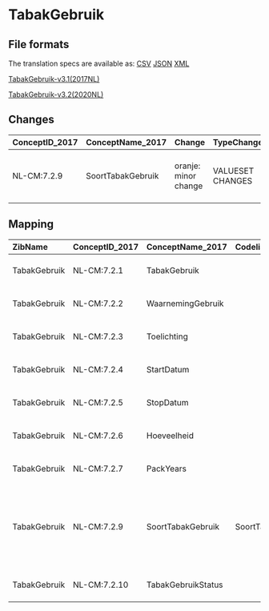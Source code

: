 # TabakGebruik
## File formats

The translation specs are available as: 
[CSV](../csv/TabakGebruik.csv) [JSON](../json/TabakGebruik.json) [XML](../xml/TabakGebruik.xml)



[TabakGebruik-v3.1(2017NL)](https://zibs.nl/wiki/TabakGebruik-v3.1(2017NL))

[TabakGebruik-v3.2(2020NL)](https://zibs.nl/wiki/TabakGebruik-v3.2(2020NL))









## Changes

| ConceptID_2017   | ConceptName_2017   | Change               | TypeChange       | Impact_heen   | TRANSLATIE_spec_heen                                        | Impact_terug   | TRANSLATIE_spec_terug                                       | Omschrijving                                                                                                              |
|:-----------------|:-------------------|:---------------------|:-----------------|:--------------|:------------------------------------------------------------|:---------------|:------------------------------------------------------------|:--------------------------------------------------------------------------------------------------------------------------|
| NL-CM:7.2.9      | SoortTabakGebruik  | oranje: minor change | VALUESET CHANGES | Low           | existing valueset [valuesetname] changed in [baseline 2020] | Medium         | existing valueset [valuesetname] changed in [baseline 2020] | Kauwtabak (81703003) als Snuiftabak (228494002 ) als E-sigaret (722499006) zijn toegevoegd aan SoortTabakGebruikCodelijst |

## Mapping

| ZibName      | ConceptID_2017   | ConceptName_2017   | Codelists_2017             | Change                  | ConceptID_2020   | ConceptName_2020   | Codelists_2020             | Bits                        | Omschrijving                                                                                                              | TypeChange       | Impact_heen   | TRANSLATIE_spec_heen                                        | Impact_terug   | TRANSLATIE_spec_terug                                       |
|:-------------|:-----------------|:-------------------|:---------------------------|:------------------------|:-----------------|:-------------------|:---------------------------|:----------------------------|:--------------------------------------------------------------------------------------------------------------------------|:-----------------|:--------------|:------------------------------------------------------------|:---------------|:------------------------------------------------------------|
| TabakGebruik | NL-CM:7.2.1      | TabakGebruik       |                            | groen: geen wijzigingen | NL-CM:7.2.1      | TabakGebruik       |                            |                             |                                                                                                                           |                  |               |                                                             |                |                                                             |
| TabakGebruik | NL-CM:7.2.2      | WaarnemingGebruik  |                            | groen: geen wijzigingen | NL-CM:7.2.2      | WaarnemingGebruik  |                            |                             |                                                                                                                           |                  |               |                                                             |                |                                                             |
| TabakGebruik | NL-CM:7.2.3      | Toelichting        |                            | groen: geen wijzigingen | NL-CM:7.2.3      | Toelichting        |                            |                             |                                                                                                                           |                  |               |                                                             |                |                                                             |
| TabakGebruik | NL-CM:7.2.4      | StartDatum         |                            | groen: geen wijzigingen | NL-CM:7.2.4      | StartDatum         |                            |                             |                                                                                                                           |                  |               |                                                             |                |                                                             |
| TabakGebruik | NL-CM:7.2.5      | StopDatum          |                            | groen: geen wijzigingen | NL-CM:7.2.5      | StopDatum          |                            |                             |                                                                                                                           |                  |               |                                                             |                |                                                             |
| TabakGebruik | NL-CM:7.2.6      | Hoeveelheid        |                            | groen: geen wijzigingen | NL-CM:7.2.6      | Hoeveelheid        |                            |                             |                                                                                                                           |                  |               |                                                             |                |                                                             |
| TabakGebruik | NL-CM:7.2.7      | PackYears          |                            | groen: geen wijzigingen | NL-CM:7.2.7      | PackYears          |                            |                             |                                                                                                                           |                  |               |                                                             |                |                                                             |
| TabakGebruik | NL-CM:7.2.9      | SoortTabakGebruik  | SoortTabakGebruikCodelijst | oranje: minor change    | NL-CM:7.2.9      | SoortTabakGebruik  | SoortTabakGebruikCodelijst | ZIB-770 ; ZIB-716 ; ZIB-811 | Kauwtabak (81703003) als Snuiftabak (228494002 ) als E-sigaret (722499006) zijn toegevoegd aan SoortTabakGebruikCodelijst | VALUESET CHANGES | Low           | existing valueset [valuesetname] changed in [baseline 2020] | Medium         | existing valueset [valuesetname] changed in [baseline 2020] |
| TabakGebruik | NL-CM:7.2.10     | TabakGebruikStatus |                            | groen: geen wijzigingen | NL-CM:7.2.10     | TabakGebruikStatus |                            |                             |                                                                                                                           |                  |               |                                                             |                |                                                             |

